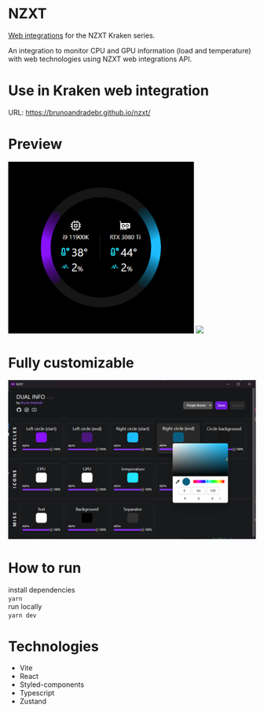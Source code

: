 # NZXT

[Web integrations](https://developer.nzxt.com/) for the NZXT Kraken series.

An integration to monitor CPU and GPU information (load and temperature) with web technologies using NZXT web integrations API.

# Use in Kraken web integration

URL: https://brunoandradebr.github.io/nzxt/

# Preview

<img src="print2.png" width=378 />
<img src="print.gif" />

# Fully customizable

<img src="print3.png" width=678 />

# How to run

install dependencies <br/>
`yarn` <br/>
run locally <br/>
`yarn dev`

# Technologies

- Vite
- React
- Styled-components
- Typescript
- Zustand
